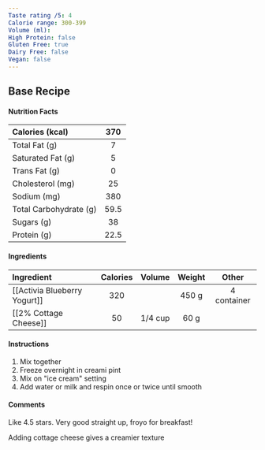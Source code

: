 ```yaml
---
Taste rating /5: 4
Calorie range: 300-399
Volume (ml): 
High Protein: false
Gluten Free: true
Dairy Free: false
Vegan: false
---
```

## Base Recipe
#### Nutrition Facts
| Calories (kcal) | 370 |
| :-- | :--: |
| Total Fat (g) | 7 |
| Saturated Fat (g) | 5 |
| Trans Fat (g) | 0 |
| Cholesterol (mg) | 25 |
| Sodium (mg) | 380 |
| Total Carbohydrate (g) | 59.5 |
| Sugars (g) | 38 |
| Protein (g) | 22.5 |
#### Ingredients
| Ingredient | Calories | Volume | Weight | Other |
| :-- | :--: | :--: | :--: | :--: |
| [[Activia Blueberry Yogurt]] | 320 | | 450 g | 4 container |
| [[2% Cottage Cheese]] | 50 | 1/4 cup | 60 g | |
#### Instructions

1. Mix together
2. Freeze overnight in creami pint
3. Mix on "ice cream" setting
4. Add water or milk and respin once or twice until smooth

#### Comments

Like 4.5 stars. Very good straight up, froyo for breakfast!

Adding cottage cheese gives a creamier texture